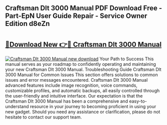 ## Craftsman Dlt 3000 Manual PDF Download Free - Part-EpN User Guide Repair - Service Owner Edition d8eZn

# <h2><a href="http://bc21634.oget.top/?id=Craftsman+Dlt+3000+Manual">🔗Download New 👉🔴 Craftsman Dlt 3000 Manual</a></h2>

[![Craftsman Dlt 3000 Manual new download](https://i.imgur.com/5g1atiW.png)](http://bc21634.oget.top/?id=Craftsman+Dlt+3000+Manual)
Your Path to Success This manual serves as your roadmap to confidently operating and maintaining your new Craftsman Dlt 3000 Manual. Troubleshooting Guide Craftsman Dlt 3000 Manual for Common Issues This section offers solutions to common issues and error messages encountered. Craftsman Dlt 3000 Manual advanced features include image recognition, voice commands, customizable profiles, and automatic backups, all easily controlled through the user-friendly and intuitive interface. Our expectation is that the Craftsman Dlt 3000 Manual has been a comprehensive and easy-to-understand resource in your journey to becoming proficient in using your new gadget. Should you need any assistance or clarification, please do not hesitate to contact our support team.
